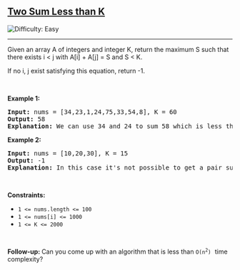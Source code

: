 <h2><a href="https://leetcode.ca/all/1099.html">Two Sum Less than K</a></h2> <img src='https://img.shields.io/badge/Difficulty-Easy-brightgreen' alt='Difficulty: Easy' /><hr>
<p>Given an array A of integers and integer K, return the maximum S such that there exists i < j with A[i] + A[j] = S and S < K. </p>
<p>If no i, j exist satisfying this equation, return -1.</p>

<p>&nbsp;</p>
<p><strong class="example">Example 1:</strong></p>

<pre>
<strong>Input:</strong> nums = [34,23,1,24,75,33,54,8], K = 60
<strong>Output:</strong> 58
<strong>Explanation:</strong> We can use 34 and 24 to sum 58 which is less than 60.
</pre>

<p><strong class="example">Example 2:</strong></p>

<pre>
<strong>Input:</strong> nums = [10,20,30], K = 15
<strong>Output:</strong> -1
<strong>Explanation:</strong> In this case it's not possible to get a pair sum less that 15.
</pre>

<p>&nbsp;</p>
<p><strong>Constraints:</strong></p>

<ul>
	<li><code>1 &lt;= nums.length &lt;= 100</code></li>
	<li><code>1 &lt;= nums[i] &lt;= 1000</code></li>
	<li><code>1 &lt;= K &lt;= 2000</code></li>
</ul>

<p>&nbsp;</p>
<strong>Follow-up:&nbsp;</strong>Can you come up with an algorithm that is less than <code>O(n<sup>2</sup>)</code><font face="monospace">&nbsp;</font>time complexity?
